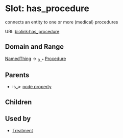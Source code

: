 
# Slot: has_procedure


connects an entity to one or more (medical) procedures

URI: [biolink:has_procedure](https://w3id.org/biolink/vocab/has_procedure)


## Domain and Range

[NamedThing](NamedThing.md) &#8594;  <sub>0..*</sub> [Procedure](Procedure.md)

## Parents

 *  is_a: [node property](node_property.md)

## Children


## Used by

 * [Treatment](Treatment.md)
